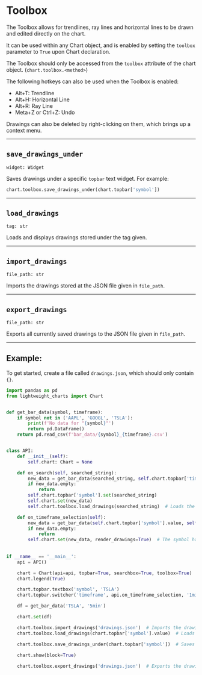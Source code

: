 # Toolbox
The Toolbox allows for trendlines, ray lines and horizontal lines to be drawn and edited directly on the chart.

It can be used within any Chart object, and is enabled by setting the `toolbox` parameter to `True` upon Chart declaration.

The Toolbox should only be accessed from the `toolbox` attribute of the chart object. (`chart.toolbox.<method>`)

The following hotkeys can also be used when the Toolbox is enabled:
* Alt+T: Trendline
* Alt+H: Horizontal Line
* Alt+R: Ray Line
* Meta+Z or Ctrl+Z: Undo

Drawings can also be deleted by right-clicking on them, which brings up a context menu.
___

## `save_drawings_under`
`widget: Widget`

Saves drawings under a specific `topbar` text widget. For example:

```python
chart.toolbox.save_drawings_under(chart.topbar['symbol'])
```
___

## `load_drawings`
`tag: str`

Loads and displays drawings stored under the tag given.
___

## `import_drawings`
`file_path: str`

Imports the drawings stored at the JSON file given in `file_path`.
___

## `export_drawings`
`file_path: str`

Exports all currently saved drawings to the JSON file given in `file_path`.
___

## Example:

To get started, create a file called `drawings.json`, which should only contain `{}`.

```python
import pandas as pd
from lightweight_charts import Chart


def get_bar_data(symbol, timeframe):
    if symbol not in ('AAPL', 'GOOGL', 'TSLA'):
        print(f'No data for "{symbol}"')
        return pd.DataFrame()
    return pd.read_csv(f'bar_data/{symbol}_{timeframe}.csv')


class API:
    def __init__(self):
        self.chart: Chart = None

    def on_search(self, searched_string): 
        new_data = get_bar_data(searched_string, self.chart.topbar['timeframe'].value)
        if new_data.empty:
            return
        self.chart.topbar['symbol'].set(searched_string)
        self.chart.set(new_data)
        self.chart.toolbox.load_drawings(searched_string)  # Loads the drawings saved under the symbol.

    def on_timeframe_selection(self):
        new_data = get_bar_data(self.chart.topbar['symbol'].value, self.chart.topbar['timeframe'].value)
        if new_data.empty:
            return
        self.chart.set(new_data, render_drawings=True)  # The symbol has not changed, so we want to re-render the drawings.
    
        
if __name__ == '__main__':
    api = API()

    chart = Chart(api=api, topbar=True, searchbox=True, toolbox=True)
    chart.legend(True)

    chart.topbar.textbox('symbol', 'TSLA')
    chart.topbar.switcher('timeframe', api.on_timeframe_selection, '1min', '5min', '30min', default='5min')

    df = get_bar_data('TSLA', '5min')

    chart.set(df)

    chart.toolbox.import_drawings('drawings.json')  # Imports the drawings saved in the JSON file.
    chart.toolbox.load_drawings(chart.topbar['symbol'].value)  # Loads the drawings under the default symbol.

    chart.toolbox.save_drawings_under(chart.topbar['symbol'])  # Saves drawings based on the symbol.
    
    chart.show(block=True)

    chart.toolbox.export_drawings('drawings.json')  # Exports the drawings to the JSON file.

```

